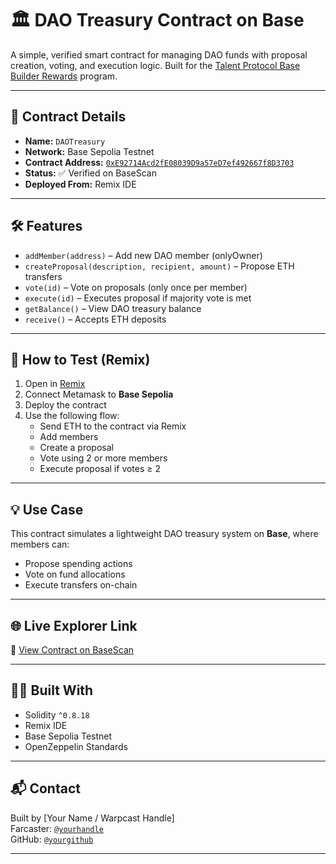 # 🏛️ DAO Treasury Contract on Base

A simple, verified smart contract for managing DAO funds with proposal creation, voting, and execution logic. Built for the [Talent Protocol Base Builder Rewards](https://app.talentprotocol.com/) program.

---

## 📜 Contract Details

- **Name:** `DAOTreasury`
- **Network:** Base Sepolia Testnet
- **Contract Address:** [`0xE92714Acd2fE08039D9a57eD7ef492667f8D3703`](https://sepolia.basescan.org/address/0xE92714Acd2fE08039D9a57eD7ef492667f8D3703)
- **Status:** ✅ Verified on BaseScan
- **Deployed From:** Remix IDE

---

## 🛠️ Features

- `addMember(address)` – Add new DAO member (onlyOwner)
- `createProposal(description, recipient, amount)` – Propose ETH transfers
- `vote(id)` – Vote on proposals (only once per member)
- `execute(id)` – Executes proposal if majority vote is met
- `getBalance()` – View DAO treasury balance
- `receive()` – Accepts ETH deposits

---

## 🧪 How to Test (Remix)

1. Open in [Remix](https://remix.ethereum.org/)
2. Connect Metamask to **Base Sepolia**
3. Deploy the contract
4. Use the following flow:
   - Send ETH to the contract via Remix
   - Add members
   - Create a proposal
   - Vote using 2 or more members
   - Execute proposal if votes ≥ 2

---

## 💡 Use Case

This contract simulates a lightweight DAO treasury system on **Base**, where members can:
- Propose spending actions
- Vote on fund allocations
- Execute transfers on-chain

---

## 🌐 Live Explorer Link

🔗 [View Contract on BaseScan](https://sepolia.basescan.org/address/0xE92714Acd2fE08039D9a57eD7ef492667f8D3703)

---

## 🧑‍💻 Built With

- Solidity `^0.8.18`
- Remix IDE
- Base Sepolia Testnet
- OpenZeppelin Standards

---


## 📬 Contact

Built by [Your Name / Warpcast Handle]  
Farcaster: [`@yourhandle`](https://farcaster.xyz/spagero)  
GitHub: [`@yourgithub`](https://github.com/Spagero763)

---
